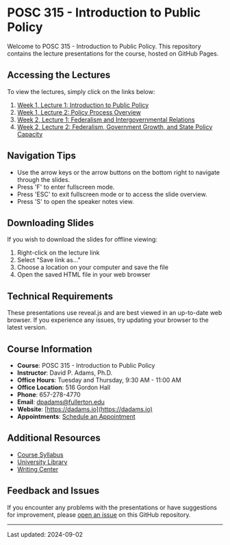  
# POSC 315 - Introduction to Public Policy

Welcome to POSC 315 - Introduction to Public Policy. This repository contains the lecture presentations for the course, hosted on GitHub Pages.

## Accessing the Lectures

To view the lectures, simply click on the links below:

1. [Week 1, Lecture 1: Introduction to Public Policy](https://dadams-au.github.io/repo-name/week1-lecture1.html)
2. [Week 1, Lecture 2: Policy Process Overview](https://dadams-au.github.io/repo-name/week1-lecture2.html)
3. [Week 2, Lecture 1: Federalism and Intergovernmental Relations](https://dadams-au.github.io/repo-name/week2-lecture1.html)
4. [Week 2, Lecture 2: Federalism, Government Growth, and State Policy Capacity](2.2_federalism_growth/index.html)


## Navigation Tips

- Use the arrow keys or the arrow buttons on the bottom right to navigate through the slides.
- Press 'F' to enter fullscreen mode.
- Press 'ESC' to exit fullscreen mode or to access the slide overview.
- Press 'S' to open the speaker notes view.

## Downloading Slides

If you wish to download the slides for offline viewing:

1. Right-click on the lecture link
2. Select "Save link as..."
3. Choose a location on your computer and save the file
4. Open the saved HTML file in your web browser

## Technical Requirements

These presentations use reveal.js and are best viewed in an up-to-date web browser. If you experience any issues, try updating your browser to the latest version.

## Course Information

- **Course**: POSC 315 - Introduction to Public Policy
- **Instructor**: David P. Adams, Ph.D.
- **Office Hours**: Tuesday and Thursday, 9:30 AM - 11:00 AM
- **Office Location**: 516 Gordon Hall
- **Phone**: 657-278-4770
- **Email**: dpadams@fullerton.edu
- **Website**: [https://dadams.io](https://dadams.io)
- **Appointments**: [Schedule an Appointment](https://dadams.io/appointments)

## Additional Resources

- [Course Syllabus]([link-to-your-syllabus.pdf](https://raw.githubusercontent.com/dadams-AU/syllabi/main/POSC%20315%20Intro%20Policy/2024-25%20Fall/posc315_fall_2024.pdf))
- [University Library](https://www.library.fullerton.edu/)
- [Writing Center](https://english.fullerton.edu/writing_center/)

## Feedback and Issues

If you encounter any problems with the presentations or have suggestions for improvement, please [open an issue](https://github.com/dadams-au/repo-name/issues) on this GitHub repository.

---

Last updated: 2024-09-02